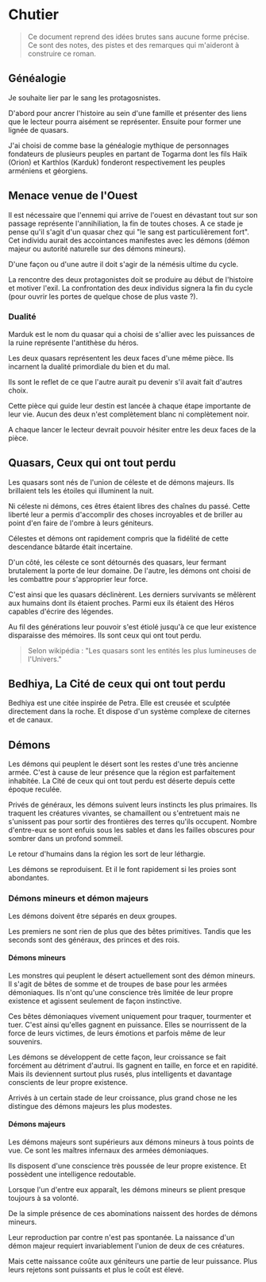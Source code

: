 # Chutier

>Ce document reprend des idées brutes sans aucune forme précise.\
>Ce sont des notes, des pistes et des remarques qui m'aideront à construire ce roman.

## Généalogie
Je souhaite lier par le sang les protagosnistes.

D'abord pour ancrer l'histoire au sein d'une famille et présenter des liens que le lecteur pourra aisément se représenter.
Ensuite pour former une lignée de quasars.

J'ai choisi de comme base la généalogie mythique de personnages fondateurs de plusieurs peuples en partant de Togarma dont les fils Haïk (Orion) et Karthlos (Karduk) fonderont respectivement les peuples arméniens et géorgiens.

## Menace venue de l'Ouest
Il est nécessaire que l'ennemi qui arrive de l'ouest en dévastant tout sur son passage représente l'annihiliation, la fin de toutes choses.
A ce stade je pense qu'il s'agit d'un quasar chez qui "le sang est particulièrement fort".
Cet individu aurait des accointances manifestes avec les démons (démon majeur ou autorité naturelle sur des démons mineurs).

D'une façon ou d'une autre il doit s'agir de la némésis ultime du cycle.

La rencontre des deux protagonistes doit se produire au début de l'histoire et motiver l'exil.
La confrontation des deux individus signera la fin du cycle (pour ouvrir les portes de quelque chose de plus vaste ?). 

### Dualité
Marduk est le nom du quasar qui a choisi de s'allier avec les puissances de la ruine représente l'antithèse du héros.

Les deux quasars représentent les deux faces d'une même pièce.
Ils incarnent la dualité primordiale du bien et du mal.

Ils sont le reflet de ce que l'autre aurait pu devenir s'il avait fait d'autres choix.

Cette pièce qui guide leur destin est lancée à chaque étape importante de leur vie.
Aucun des deux n'est complètement blanc ni complètement noir.

A chaque lancer le lecteur devrait pouvoir hésiter entre les deux faces de la pièce.

## Quasars, Ceux qui ont tout perdu
Les quasars sont nés de l'union de céleste et de démons majeurs.
Ils brillaient tels les étoiles qui illuminent la nuit.

Ni céleste ni démons, ces êtres étaient libres des chaînes du passé.
Cette liberté leur a permis d'accomplir des choses incroyables et de briller au point d'en faire de l'ombre à leurs géniteurs.

Célestes et démons ont rapidement compris que la fidélité de cette descendance bâtarde était incertaine.

D'un côté, les céleste ce sont détournés des quasars, leur fermant brutalement la porte de leur domaine.
De l'autre, les démons ont choisi de les combattre pour s'approprier leur force.

C'est ainsi que les quasars déclinèrent.
Les derniers survivants se mêlèrent aux humains dont ils étaient proches.
Parmi eux ils étaient des Héros capables d'écrire des légendes.

Au fil des générations leur pouvoir s'est étiolé jusqu'à ce que leur existence disparaisse des mémoires.
Ils sont ceux qui ont tout perdu.

> Selon wikipédia : "Les quasars sont les entités les plus lumineuses de l'Univers."

## Bedhiya, La Cité de ceux qui ont tout perdu

Bedhiya est une citée inspirée de Petra.
Elle est creusée et sculptée directement dans la roche.
Et dispose d'un système complexe de citernes et de canaux.

## Démons
Les démons qui peuplent le désert sont les restes d'une très ancienne armée.
C'est à cause de leur présence que la région est parfaitement inhabitée.
La Cité de ceux qui ont tout perdu est déserte depuis cette époque reculée.

Privés de généraux, les démons suivent leurs instincts les plus primaires.
Ils traquent les créatures vivantes, se chamaillent ou s'entretuent mais ne s'unissent pas pour sortir des frontières des terres qu'ils occupent.
Nombre d'entre-eux se sont enfuis sous les sables et dans les failles obscures pour sombrer dans un profond sommeil. 

Le retour d'humains dans la région les sort de leur léthargie.

Les démons se reproduisent.
Et il le font rapidement si les proies sont abondantes.

### Démons mineurs et démon majeurs
Les démons doivent être séparés en deux groupes.

Les premiers ne sont rien de plus que des bêtes primitives.
Tandis que les seconds sont des généraux, des princes et des rois.

#### Démons mineurs
Les monstres qui peuplent le désert actuellement sont des démon mineurs.
Il s'agit de bêtes de somme et de troupes de base pour les armées démoniaques.
Ils n'ont qu'une conscience très limitée de leur propre existence et agissent seulement de façon instinctive.

Ces bêtes démoniaques vivement uniquement pour traquer, tourmenter et tuer.
C'est ainsi qu'elles gagnent en puissance.
Elles se nourrissent de la force de leurs victimes, de leurs émotions et parfois même de leur souvenirs.

Les démons se développent de cette façon, leur croissance se fait forcément au détriment d'autrui.
Ils gagnent en taille, en force et en rapidité.
Mais ils deviennent surtout plus rusés, plus intelligents et davantage conscients de leur propre existence.

Arrivés à un certain stade de leur croissance, plus grand chose ne les distingue des démons majeurs les plus modestes.

#### Démons majeurs
Les démons majeurs sont supérieurs aux démons mineurs à tous points de vue.
Ce sont les maîtres infernaux des armées démoniaques.

Ils disposent d'une conscience très poussée de leur propre existence.
Et possèdent une intelligence redoutable.

Lorsque l'un d'entre eux apparaît, les démons mineurs se plient presque toujours à sa volonté.

De la simple présence de ces abominations naissent des hordes de démons mineurs.

Leur reproduction par contre n'est pas spontanée.
La naissance d'un démon majeur requiert invariablement l'union de deux de ces créatures.

Mais cette naissance coûte aux géniteurs une partie de leur puissance.
Plus leurs rejetons sont puissants et plus le coût est élevé.
